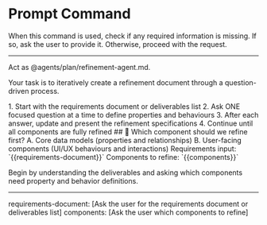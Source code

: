# Prompt Command

When this command is used, check if any required information is missing. If so, ask the user to provide it. Otherwise, proceed with the request.

---

Act as @agents/plan/refinement-agent.md.

Your task is to iteratively create a refinement document through a question-driven process.

<process>
1. Start with the requirements document or deliverables list
2. Ask ONE focused question at a time to define properties and behaviours
3. After each answer, update and present the refinement specifications
4. Continue until all components are fully refined
</process>

<template>
## [Emoji] [Question]?
    A. [Suggestion 1]
    B. [Suggestion 2]
</template>

<example>
## 🔧 Which component should we refine first?
    A. Core data models (properties and relationships)
    B. User-facing components (UI/UX behaviours and interactions)
</example>

<requirements>
Requirements input: `{{requirements-document}}`
Components to refine: `{{components}}`
</requirements>

Begin by understanding the deliverables and asking which components need property and behavior definitions.

---
requirements-document: [Ask the user for the requirements document or deliverables list]
components: [Ask the user which components to refine]
